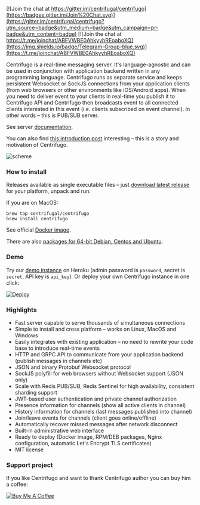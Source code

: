 [![Join the chat at https://gitter.im/centrifugal/centrifugo](https://badges.gitter.im/Join%20Chat.svg)](https://gitter.im/centrifugal/centrifugo?utm_source=badge&utm_medium=badge&utm_campaign=pr-badge&utm_content=badge) [![Join the chat at https://t.me/joinchat/ABFVWBE0AhkyyhREoaboXQ](https://img.shields.io/badge/Telegram-Group-blue.svg)](https://t.me/joinchat/ABFVWBE0AhkyyhREoaboXQ)

Centrifugo is a real-time messaging server. It's language-agnostic and can be used in conjunction with application backend written in any programming language. Centrifugo runs as separate service and keeps persistent Websocket or SockJS connections from your application clients (from web browsers or other environments like iOS/Android apps). When you need to deliver event to your clients in real-time you publish it to Centrifugo API and Centrifugo then broadcasts event to all connected clients interested in this event (i.e. clients subscribed on event channel). In other words – this is PUB/SUB server.

See server [documentation](https://centrifugal.github.io/centrifugo/).

You can also find [this introduction post](https://medium.com/@fzambia/four-years-in-centrifuge-ce7a94e8b1a8) interesting – this is a story and motivation of Centrifugo.

![scheme](https://raw.githubusercontent.com/centrifugal/centrifugo/c2/docs/content/images/scheme_small_wide.png)

### How to install

Releases available as single executable files – just [download latest release](https://github.com/centrifugal/centrifugo/releases) for your platform, unpack and run.

If you are on MacOS:

```
brew tap centrifugal/centrifugo
brew install centrifugo
```

See official [Docker image](https://hub.docker.com/r/centrifugo/centrifugo/).

There are also [packages for 64-bit Debian, Centos and Ubuntu](https://packagecloud.io/FZambia/centrifugo).

### Demo

Try our [demo instance](https://centrifugo2.herokuapp.com/) on Heroku (admin password is `password`, secret is `secret`, API key is `api_key`). Or deploy your own Centrifugo instance in one click:

[![Deploy](https://www.herokucdn.com/deploy/button.png)](https://heroku.com/deploy?template=https://github.com/centrifugal/centrifugo)

### Highlights

* Fast server capable to serve thousands of simultaneous connections
* Simple to install and cross platform – works on Linux, MacOS and Windows
* Easily integrates with existing application – no need to rewrite your code base to introduce real-time events
* HTTP and GRPC API to communicate from your application backend (publish messages in channels etc)
* JSON and binary Protobuf Websocket protocol 
* SockJS polyfill for web browsers without Websocket support (JSON only)
* Scale with Redis PUB/SUB, Redis Sentinel for high availability, consistent sharding support
* JWT-based user authentication and private channel authorization
* Presence information for channels (show all active clients in channel)
* History information for channels (last messages published into channel)
* Join/leave events for channels (client goes online/offline)
* Automatically recover missed messages after network disconnect
* Built-in administrative web interface
* Ready to deploy (Docker image, RPM/DEB packages, Nginx configuration, automatic Let's Encrypt TLS certificates)
* MIT license

### Support project

If you like Centrifugo and want to thank Centrifugo author you can buy him a coffee:

<a href="https://www.buymeacoffee.com/FZambia" target="_blank"><img src="https://www.buymeacoffee.com/assets/img/custom_images/orange_img.png" alt="Buy Me A Coffee" style="height: auto !important;width: auto !important;" ></a>
